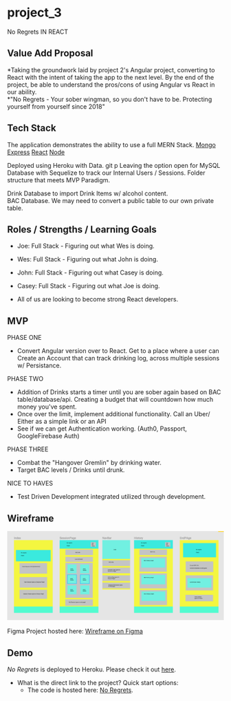 # project_3
No Regrets IN REACT

## Value Add Proposal

*Taking the groundwork laid by project 2's Angular project, converting to React with the intent of taking the app to the next level. By the end of the project, be able to understand the pros/cons of using Angular vs React in our ability. 	
*"No Regrets - Your sober wingman, so you don't have to be. Protecting yourself from yourself since 2018"

## Tech Stack	
The application demonstrates the ability to use a full MERN Stack.
[Mongo](https://www.mongodb.com/)
[Express](https://expressjs.com/)
[React](https://reactjs.org/)
[Node](https://nodejs.org/en/)

Deployed using Heroku with Data.	git p
Leaving the option open for MySQL Database with Sequelize to track our Internal Users / Sessions. Folder structure that meets MVP Paradigm.

Drink Database to import Drink Items w/ alcohol content.	
BAC Database. We may need to convert a public table to our own private table.


## Roles / Strengths / Learning Goals

- Joe: Full Stack -	Figuring out what Wes is doing. 
- Wes: Full Stack - Figuring out what John is doing.
- John: Full Stack - Figuring out what Casey is doing.
- Casey: Full Stack - Figuring out what Joe is doing.

- All of us are looking to become strong React developers. 

## MVP	
PHASE ONE	
* Convert Angular version over to React. Get to a place where a user can Create an Account that can track drinking log, across multiple sessions w/ Persistance.

PHASE TWO	
* Addition of Drinks starts a timer until you are sober again based on BAC table/database/api. Creating a budget that will countdown how much money you've spent. 
* Once over the limit, implement additional functionality. Call an Uber/ Either as a simple link or an API
* See if we can get Authentication working. (Auth0, Passport, GoogleFirebase Auth)

PHASE THREE	
* Combat the "Hangover Gremlin" by drinking water.	
* Target BAC levels / Drinks until drunk. 

NICE TO HAVES
* Test Driven Development integrated utilized through development.


## Wireframe

![Initial Wireframe](/client/src/images/NoRegretsReact.png?raw=true "Wireframe")	

Figma Project hosted here: [Wireframe on Figma](https://www.figma.com/file/LDWugkgTKSfMenndfzpRQgIW/Untitled?node-id=0%3A1)

## Demo
		
*No Regrets* is deployed to Heroku. Please check it out [here](https://noregrets-project3.herokuapp.com/).

- What is the direct link to the project?	Quick start options:
  * The code is hosted here: [No Regrets](https://github.com/no-regrets/project_3).